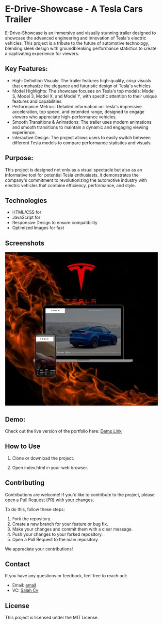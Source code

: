 # E-Drive-Showcase - A Tesla Cars Trailer


E-Drive-Showcase is an immersive and visually stunning trailer designed to showcase the advanced
engineering and innovation of Tesla's electric vehicles. This project is a tribute to the future of 
automotive technology, blending sleek design with groundbreaking performance statistics to create a captivating experience for viewers.

## Key Features:

- High-Definition Visuals: The trailer features high-quality, crisp visuals that emphasize the elegance and futuristic design of Tesla's vehicles.
- Model Highlights: The showcase focuses on Tesla's top models: Model S, Model 3, Model X, and Model Y, with specific attention to their unique features and capabilities.
- Performance Metrics: Detailed information on Tesla's impressive acceleration, top speed, and extended range, designed to engage viewers who appreciate high-performance vehicles.
- Smooth Transitions & Animations: The trailer uses modern animations and smooth transitions to maintain a dynamic and engaging viewing experience.
- Interactive Design: The project allows users to easily switch between different Tesla models to compare performance statistics and visuals.
  
## Purpose:
This project is designed not only as a visual spectacle but also as an informative tool for potential Tesla enthusiasts.
It demonstrates the company's commitment to revolutionizing the automotive industry with electric vehicles that combine efficiency, performance, and style.

## Technologies
- HTML/CSS for
- JavaScript for
- Responsive Design to ensure compatibility
- Optimized Images for fast


## Screenshots

![Image](https://github.com/salah-alstre/E-Drive-Showcase/blob/main/images/tesla.logo.jpg)


## Demo:
Check out the live version of the portfolio here: [Demo Link](https://project-snowy-zeta.vercel.app/)

## How to Use

1. Clone or download the project.

2. Open index.html in your web browser.


## Contributing

Contributions are welcome! If you'd like to contribute to the project, please open a Pull Request (PR) with your changes. 

To do this, follow these steps:

1. Fork the repository.
2. Create a new branch for your feature or bug fix.
3. Make your changes and commit them with a clear message.
4. Push your changes to your forked repository.
5. Open a Pull Request to the main repository.

We appreciate your contributions!


## Contact
If you have any questions or feedback, feel free to reach out:

- Email: [email](mailto:error.salah59@gmail.com)
- VC:    [ Salah Cv ](https://salahcv.site/)


## License
This project is licensed under the MIT License.


